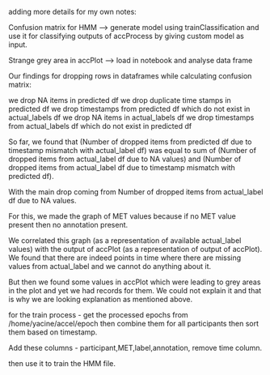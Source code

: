 adding more details for my own notes:

Confusion matrix for HMM --> generate model using trainClassification and use it for classifying outputs of accProcess by giving custom model as input.

Strange grey area in accPlot --> load in notebook and analyse data frame



Our findings for dropping rows in dataframes while calculating confusion matrix:

we drop NA items in predicted df
we drop duplicate time stamps in predicted df
we drop timestamps from predicted df which do not exist in actual_labels df
we drop NA items in actual_labels df
we drop timestamps from actual_labels df which do not exist in predicted df

So far, we found that (Number of dropped items from predicted df due to timestamp mismatch with actual_label df) was equal to sum of (Number of dropped items from actual_label df due to NA values) and (Number of dropped items from actual_label df due to timestamp mismatch with predicted df).



With the main drop coming from Number of dropped items from actual_label df due to NA values.

For this, we made the graph of MET values because if no MET value present then no annotation present.



We correlated this graph (as a representation of available actual_label values) with the output of accPlot (as a representation of output of accPlot). We found that there are indeed points in time where there are missing values from actual_label and we cannot do anything about it.



But then we found some values in accPlot which were leading to grey areas in the plot and yet we had records for them. We could not explain it and that is why we are looking explanation as mentioned above.


for the train process - get the processed epochs from /home/yacine/accel/epoch
then combine them for all participants then sort them based on timestamp.

Add these columns - participant,MET,label,annotation, remove time column.

then use it to train the HMM file.

